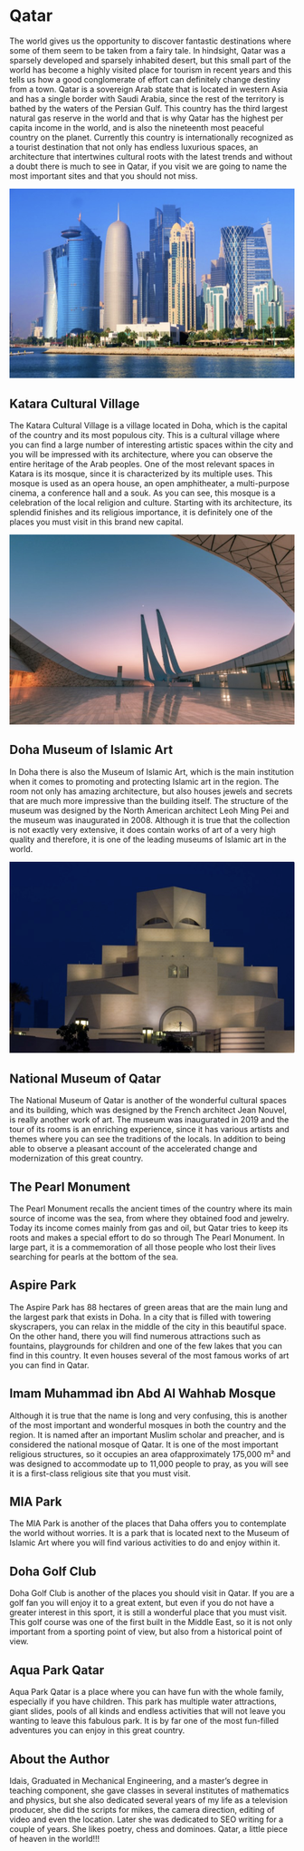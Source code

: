 # Qatar

The world gives us the opportunity to discover fantastic destinations where some of them seem to be taken from a fairy tale. In hindsight, Qatar was a sparsely developed and sparsely inhabited desert, but this small part of the world has become a highly visited place for tourism in recent years and this tells us how a good conglomerate of effort can definitely change destiny from a town.
Qatar is a sovereign Arab state that is located in western Asia and has a single border with Saudi Arabia, since the rest of the territory is bathed by the waters of the Persian Gulf. This country has the third largest natural gas reserve in the world and that is why Qatar has the highest per capita income in the world, and is also the nineteenth most peaceful country on the planet.
Currently this country is internationally recognized as a tourist destination that not only has endless luxurious spaces, an architecture that intertwines cultural roots with the latest trends and without a doubt there is much to see in Qatar, if you visit we are going to name the most important sites and that you should not miss.

![qatar](_static/images/qatar/qatar.png)

## Katara Cultural Village

The Katara Cultural Village is a village located in Doha, which is the capital of the country and its most populous city. This is a cultural village where you can find a large number of interesting artistic spaces within the city and you will be impressed with its architecture, where you can observe the entire heritage of the Arab peoples. One of the most relevant spaces in Katara is its mosque, since it is characterized by its multiple uses. This mosque is used as an opera house, an open amphitheater, a multi-purpose cinema, a conference hall and a souk. As you can see, this mosque is a celebration of the local religion and culture. Starting with its architecture, its splendid finishes and its religious importance, it is definitely one of the places you must visit in this brand new capital.


![katara cultural village](_static/images/qatar/Katara_Cultural_Village.png)

## Doha Museum of Islamic Art

In Doha there is also the Museum of Islamic Art, which is the main institution when it comes to promoting and protecting Islamic art in the region. The room not only has amazing architecture, but also houses jewels and secrets that are much more impressive than the building itself. The structure of the museum was designed by the North American architect Leoh Ming Pei and the museum was inaugurated in 2008. Although it is true that the collection is not exactly very extensive, it does contain works of art of a very high quality and therefore, it is one of the leading museums of Islamic art in the world.

![Doha museum](_static/images/qatar/Doha_Museum.png)


## National Museum of Qatar

The National Museum of Qatar is another of the wonderful cultural spaces and its building, which was designed by the French architect Jean Nouvel, is really another work of art. The museum was inaugurated in 2019 and the tour of its rooms is an enriching experience, since it has various artists and themes where you can see the traditions of the locals. In addition to being able to observe a pleasant account of the accelerated change and modernization of this great country.

## The Pearl Monument

The Pearl Monument recalls the ancient times of the country where its main source of income was the sea, from where they obtained food and jewelry. Today its income comes mainly from gas and oil, but Qatar tries to keep its roots and makes a special effort to do so through The Pearl Monument. In large part, it is a commemoration of all those people who lost their lives searching for pearls at the bottom of the sea.

## Aspire Park

The Aspire Park has 88 hectares of green areas that are the main lung and the largest park that exists in Doha. In a city that is filled with towering skyscrapers, you can relax in the middle of the city in this beautiful space. On the other hand, there you will find numerous attractions such as fountains, playgrounds for children and one of the few lakes that you can find in this country. It even houses several of the most famous works of art you can find in Qatar.

## Imam Muhammad ibn Abd Al Wahhab Mosque

Although it is true that the name is long and very confusing, this is another of the most important and wonderful mosques in both the country and the region. It is named after an important Muslim scholar and preacher, and is considered the national mosque of Qatar. It is one of the most important religious structures, so it occupies an area of ​​approximately 175,000 m² and was designed to accommodate up to 11,000 people to pray, as you will see it is a first-class religious site that you must visit.

## MIA Park

The MIA Park is another of the places that Daha offers you to contemplate the world without worries. It is a park that is located next to the Museum of Islamic Art where you will find various activities to do and enjoy within it.

## Doha Golf Club

Doha Golf Club is another of the places you should visit in Qatar. If you are a golf fan you will enjoy it to a great extent, but even if you do not have a greater interest in this sport, it is still a wonderful place that you must visit. This golf course was one of the first built in the Middle East, so it is not only important from a sporting point of view, but also from a historical point of view.

## Aqua Park Qatar

Aqua Park Qatar is a place where you can have fun with the whole family, especially if you have children. This park has multiple water attractions, giant slides, pools of all kinds and endless activities that will not leave you wanting to leave this fabulous park. It is by far one of the most fun-filled adventures you can enjoy in this great country.

## About the Author

Idais, Graduated in Mechanical Engineering, and a master’s degree in teaching component, she gave classes in several institutes of mathematics and physics, but she also dedicated several years of my life as a television producer, she did the scripts for mikes, the camera direction, editing of video and even the location. Later she was dedicated to SEO writing for a couple of years. She likes poetry, chess and dominoes.
Qatar, a little piece of heaven in the world!!!
